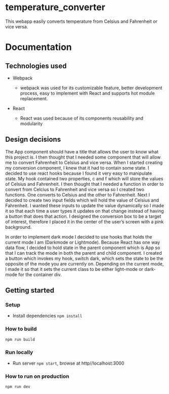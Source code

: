 # temperature_converter

This webapp easily converts temperature from Celsius and Fahrenheit or vice versa.

# Documentation


## Technologies used
  
  - Webpack 
    - webpack was used for its customizable feature, better development process, easy to implement with React and supports hot module replacement. 

  - React 
    - React was used because of its components reusability and modularity 
  

## Design decisions

The App component should have a title that allows the user to know what this project is. I then thought that I needed some component that will allow me to convert Fahrenheit to Celsius and vice versa. When I started creating my conversion component, I knew that it had to contain some state. I decided to use react hooks because I found it very easy to manipulate state. My hook contained two properties, c and f which will store the values of Celsius and Fahrenheit. I then thought that I needed a function in order to convert from Celcius to Fahrenheit and vice versa so I created two functions. One converts to Celsius and the other to Fahrenheit. Next I decided to create two input fields which will hold the value of Celsius and Fahrenheit. I wanted these inputs to update the value dynamically so I made it so that each time a user types it updates on that change instead of having a button that does that action. 
I designed the conversion box to be a target of interest, therefore I placed it in the center of the user’s screen with a pink background.

In order to implement dark mode I decided to use hooks that holds the current mode I am (Darkmode or Lightmode). Because React has one way data flow, I decided to hold state in the parent component which is App so that I can track the mode in both the parent and child component. I created a button which invokes my hook, switch dark, which sets the state to be the opposite of the mode you are currently on. Depending on the current mode, I made it so that it sets the current class to be either light-mode or dark-mode for the container div.


## Getting started

### Setup

  - Install dependencies 
      `npm install`

### How to build

  `npm run build`

### Run locally
  
  - Run server
      `npm start`, browse at http//localhost:3000
  
### How to run on production

  `npm run dev`



